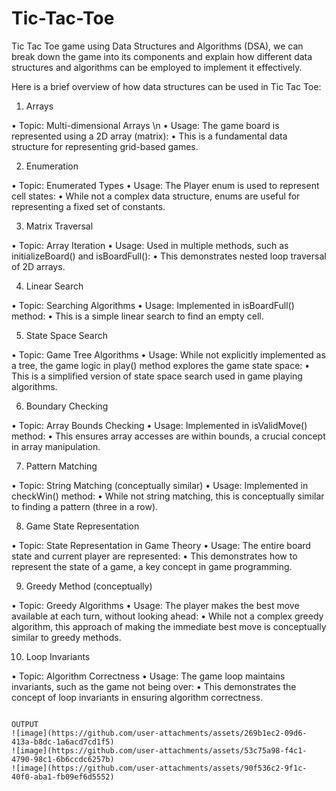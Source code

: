 # Tic-Tac-Toe

Tic Tac Toe game using Data Structures and Algorithms (DSA), we can break down the game into its components and explain how different data structures and algorithms can be employed to implement it effectively.

Here is a brief overview of how data structures can be used in Tic Tac Toe:


1.	Arrays

•	Topic: Multi-dimensional Arrays \n
•	Usage: The game board is represented using a 2D array (matrix):
•	This is a fundamental data structure for representing grid-based games.


2.	Enumeration

•	Topic: Enumerated Types
•	Usage: The Player enum is used to represent cell states:
•	While not a complex data structure, enums are useful for representing a fixed set of constants.


3.	Matrix Traversal

•	Topic: Array Iteration
•	Usage: Used in multiple methods, such as initializeBoard() and isBoardFull():
•	This demonstrates nested loop traversal of 2D arrays.


4.	Linear Search

•	Topic: Searching Algorithms
•	Usage: Implemented in isBoardFull() method:
•	This is a simple linear search to find an empty cell.


5.	State Space Search

•	Topic: Game Tree Algorithms
•	Usage: While not explicitly implemented as a tree, the game logic in play() method explores the game state space:
•	This is a simplified version of state space search used in game playing algorithms.


6.	Boundary Checking

•	Topic: Array Bounds Checking
•	Usage: Implemented in isValidMove() method:
•	This ensures array accesses are within bounds, a crucial concept in array manipulation.


7.	Pattern Matching

•	Topic: String Matching (conceptually similar)
•	Usage: Implemented in checkWin() method:
•	While not string matching, this is conceptually similar to finding a pattern (three in a row).


8.	Game State Representation

•	Topic: State Representation in Game Theory
•	Usage: The entire board state and current player are represented:
•	This demonstrates how to represent the state of a game, a key concept in game programming.


9.	Greedy Method (conceptually)

•	Topic: Greedy Algorithms
•	Usage: The player makes the best move available at each turn, without looking ahead:
•	While not a complex greedy algorithm, this approach of making the immediate best move is conceptually similar to greedy methods.


10.	Loop Invariants

•	Topic: Algorithm Correctness
•	Usage: The game loop maintains invariants, such as the game not being over:
•	This demonstrates the concept of loop invariants in ensuring algorithm correctness.


                                                                                OUTPUT
   	![image](https://github.com/user-attachments/assets/269b1ec2-09d6-413a-b8dc-1a6acd7cd1f5)
   	![image](https://github.com/user-attachments/assets/53c75a98-f4c1-4790-98c1-6b6ccdc6257b)
   	![image](https://github.com/user-attachments/assets/90f536c2-9f1c-40f0-aba1-fb09ef6d5552)




    
